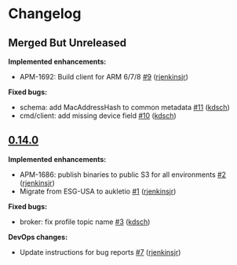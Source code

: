 # Changelog

## Merged But Unreleased

**Implemented enhancements:**

- APM-1692: Build client for ARM 6/7/8 [#9](https://github.com/aukletio/Auklet-Client-C/pull/9) ([rjenkinsjr](https://github.com/rjenkinsjr))

**Fixed bugs:**

- schema: add MacAddressHash to common metadata [#11](https://github.com/aukletio/Auklet-Client-C/pull/11) ([kdsch](https://github.com/kdsch))
- cmd/client: add missing device field [#10](https://github.com/aukletio/Auklet-Client-C/pull/10) ([kdsch](https://github.com/kdsch))

## [0.14.0](https://github.com/aukletio/Auklet-Client-C/tree/0.14.0)

**Implemented enhancements:**

- APM-1686: publish binaries to public S3 for all environments [#2](https://github.com/aukletio/Auklet-Client-C/pull/2) ([rjenkinsjr](https://github.com/rjenkinsjr))
- Migrate from ESG-USA to aukletio [#1](https://github.com/aukletio/Auklet-Client-C/pull/1) ([rjenkinsjr](https://github.com/rjenkinsjr))

**Fixed bugs:**

- broker: fix profile topic name [#3](https://github.com/aukletio/Auklet-Client-C/pull/3) ([kdsch](https://github.com/kdsch))

**DevOps changes:**

- Update instructions for bug reports [#7](https://github.com/aukletio/Auklet-Client-C/pull/7) ([rjenkinsjr](https://github.com/rjenkinsjr))
